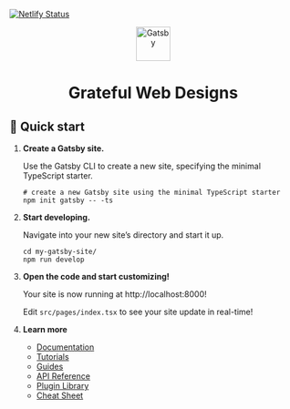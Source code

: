 [![Netlify Status](https://api.netlify.com/api/v1/badges/8e5c6db6-b8e5-4e2f-87d1-23aae8c7f15b/deploy-status)](https://app.netlify.com/sites/spectraldigitallabs/deploys)

<p align="center">
  <a href="https://www.gatsbyjs.com/?utm_source=starter&utm_medium=readme&utm_campaign=minimal-starter-ts">
    <img alt="Gatsby" src="https://www.gatsbyjs.com/Gatsby-Monogram.svg" width="60" />
  </a>
</p>
<h1 align="center">
  Grateful Web Designs
</h1>

## 🚀 Quick start

1.  **Create a Gatsby site.**

    Use the Gatsby CLI to create a new site, specifying the minimal TypeScript starter.

    ```shell
    # create a new Gatsby site using the minimal TypeScript starter
    npm init gatsby -- -ts
    ```

2.  **Start developing.**

    Navigate into your new site’s directory and start it up.

    ```shell
    cd my-gatsby-site/
    npm run develop
    ```

3.  **Open the code and start customizing!**

    Your site is now running at http://localhost:8000!

    Edit `src/pages/index.tsx` to see your site update in real-time!

4.  **Learn more**

    - [Documentation](https://www.gatsbyjs.com/docs/?utm_source=starter&utm_medium=readme&utm_campaign=minimal-starter-ts)
    - [Tutorials](https://www.gatsbyjs.com/docs/tutorial/?utm_source=starter&utm_medium=readme&utm_campaign=minimal-starter-ts)
    - [Guides](https://www.gatsbyjs.com/docs/how-to/?utm_source=starter&utm_medium=readme&utm_campaign=minimal-starter-ts)
    - [API Reference](https://www.gatsbyjs.com/docs/api-reference/?utm_source=starter&utm_medium=readme&utm_campaign=minimal-starter-ts)
    - [Plugin Library](https://www.gatsbyjs.com/plugins?utm_source=starter&utm_medium=readme&utm_campaign=minimal-starter-ts)
    - [Cheat Sheet](https://www.gatsbyjs.com/docs/cheat-sheet/?utm_source=starter&utm_medium=readme&utm_campaign=minimal-starter-ts)

<!-- ## 🚀 Quick start (Netlify)

Deploy this starter with one click on [Netlify](https://app.netlify.com/signup):

[<img src="https://www.netlify.com/img/deploy/button.svg" alt="Deploy to Netlify" />](https://app.netlify.com/start/deploy?repository=https://github.com/gatsbyjs/gatsby-starter-minimal-ts) -->

<!-- Contentful Tutorial: -->
<!-- https://www.youtube.com/watch?v=zygumAuw1bg&ab_channel=jondjones -->
<!-- https://www.youtube.com/watch?v=24pIMy_-bqE&ab_channel=jondjones -->


<!-- 404 -->
<section className="pt-36 mb-20 p-6 mx-auto max-w-lg md:max-w-xl lg:max-w-2xl">

<!-- About -->
<section className="pt-36 mb-20 p-6 mx-auto max-w-lg md:max-w-xl lg:max-w-4xl">

<!-- Blog has to be margin-top for some reason to avoid f.o.u.c. in page transition :eye-roll: -->
<section className="mt-40 pl-10 mx-auto flex flex-col bg-gray-50 max-w-lg md:max-w-xl lg:max-w-4xl">

<!-- Contact -->
<section className="flex mt-24 md:mt-32 min-h-full mb-2 md:mb-24 justify-center items-center">

<!-- Blog Details -->
<section className="flex flex-col pt-36 items-center p-6">

<!-- Portfolio -->
<section className="pt-36 mb-20 p-6 mx-auto max-w-lg md:max-w-2xl lg:max-w-4xl">

<!-- Services -->
<section className="pt-36 mb-20 p-6 mx-auto max-w-lg md:max-w-xl lg:max-w-4xl">
